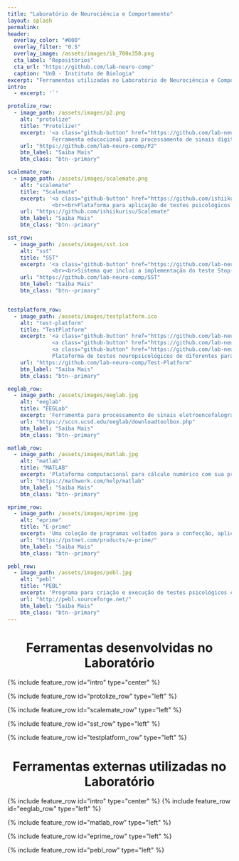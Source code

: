 ```yaml
---
title: "Laboratório de Neurociência e Comportamento"
layout: splash
permalink:
header:
  overlay_color: "#000"
  overlay_filter: "0.5"
  overlay_image: /assets/images/ib_700x350.png
  cta_label: "Repositórios"
  cta_url: "https://github.com/lab-neuro-comp"
  caption: "UnB - Instituto de Biologia"
excerpt: "Ferramentas utilizadas no Laboratório de Neurociência e Comportamento para auxiliar pesquisas."
intro:
  - excerpt: '`'

protolize_row:
  - image_path: /assets/images/p2.png
    alt: "protolize"
    title: "Protolize!"
    excerpt: '<a class="github-button" href="https://github.com/lab-neuro-comp/P2" data-icon="octicon-star" data-show-count="true" aria-label="Star lab-neuro-comp/P2 on GitHub">Star</a><br><br>
              Ferramenta educacional para processamento de sinais digitais. Roda em MATLAB e contém facilidades para o processamento de sinais eletroencefalográficos com o EEGLab.'
    url: "https://github.com/lab-neuro-comp/P2"
    btn_label: "Saiba Mais"
    btn_class: "btn--primary"

scalemate_row:
  - image_path: /assets/images/scalemate.png
    alt: "scalemate"
    title: "Scalemate"
    excerpt: '<a class="github-button" href="https://github.com/ishiikurisu/Scalemate" data-icon="octicon-star" data-show-count="true" aria-label="Star ishiikurisu/Scalemate on GitHub">Star</a>
              <br><br>Plataforma para aplicação de testes psicológicos de pergunta e resposta.'
    url: "https://github.com/ishiikurisu/Scalemate"
    btn_label: "Saiba Mais"
    btn_class: "btn--primary"

sst_row:
  - image_path: /assets/images/sst.ico
    alt: "sst"
    title: "SST"
    excerpt: '<a class="github-button" href="https://github.com/lab-neuro-comp/SST" data-icon="octicon-star" data-show-count="true" aria-label="Star lab-neuro-comp/SST on GitHub">Star</a>
              <br><br>Sistema que inclui a implementação do teste Stop-Signal e uma suíte de processamento de dados.'
    url: "https://github.com/lab-neuro-comp/SST"
    btn_label: "Saiba Mais"
    btn_class: "btn--primary"


testplatform_row:
  - image_path: /assets/images/testplatform.ico
    alt: "test-platform"
    title: "TestPlatform"
    excerpt: '<a class="github-button" href="https://github.com/lab-neuro-comp/Test-Platform/releases/download/v2.0/TestPlatform_pt-BR.exe" data-icon="octicon-cloud-download" data-size="large" aria-label="Download lab-neuro-comp/Test-Platform on GitHub">Download pt-BR</a>
              <a class="github-button" href="https://github.com/lab-neuro-comp/Test-Platform/releases/download/v2.0/TestPlatform_en-US.exe" data-icon="octicon-cloud-download" data-size="large" aria-label="Download lab-neuro-comp/Test-Platform on GitHub">Download en-US</a>
              <a class="github-button" href="https://github.com/lab-neuro-comp/Test-Platform" data-size="large" data-icon="octicon-star" data-show-count="true" aria-label="Star lab-neuro-comp/Test-Platform on GitHub">Star</a> <br><br>
              Plataforma de testes neuropsicológicos de diferentes paradigmas, tais como teste de tempo de reação e stroop.'
    url: "https://github.com/lab-neuro-comp/Test-Platform"
    btn_label: "Saiba Mais"
    btn_class: "btn--primary"

eeglab_row:
  - image_path: /assets/images/eeglab.jpg
    alt: "eeglab"
    title: "EEGLab"
    excerpt: 'Ferramenta para processamento de sinais eletroencefalográficos para o MATLAB desenvolvida pela Universidade da Califórnia.'
    url: "https://sccn.ucsd.edu/eeglab/downloadtoolbox.php"
    btn_label: "Saiba Mais"
    btn_class: "btn--primary"

matlab_row:
  - image_path: /assets/images/matlab.jpg
    alt: "matlab"
    title: "MATLAB"
    excerpt: 'Plataforma computacional para cálculo numérico com sua própria linguagem de programação. Este programa já está instalado nos computadores do laboratório'
    url: "https://mathwork.com/help/matlab"
    btn_label: "Saiba Mais"
    btn_class: "btn--primary"

eprime_row:
  - image_path: /assets/images/eprime.jpg
    alt: "eprime"
    title: "E-prime"
    excerpt: 'Uma coleção de programas voltados para a confecção, aplicação e análise de testes psicológicos.'
    url: "https://pstnet.com/products/e-prime/"
    btn_label: "Saiba Mais"
    btn_class: "btn--primary"

pebl_row:
  - image_path: /assets/images/pebl.jpg
    alt: "pebl"
    title: "PEBL"
    excerpt: 'Programa para criação e execução de testes psicológicos com uma interface gráfica'
    url: "http://pebl.sourceforge.net/"
    btn_label: "Saiba Mais"
    btn_class: "btn--primary"
---
```


<div align="center">
<h1>Ferramentas desenvolvidas no Laboratório</h1>
</div>

{% include feature_row id="intro" type="center" %}


{% include feature_row  id="protolize_row" type="left" %}

{% include feature_row id="scalemate_row" type="left" %}

{% include feature_row id="sst_row" type="left" %}

{% include feature_row id="testplatform_row" type="left" %}

<div align="center">
<h1>Ferramentas externas utilizadas no Laboratório</h1>
</div>

{% include feature_row id="intro" type="center" %}
{% include feature_row id="eeglab_row" type="left" %}

{% include feature_row id="matlab_row" type="left" %}

{% include feature_row id="eprime_row" type="left" %}

{% include feature_row id="pebl_row" type="left" %}
<!-- Place this tag in your head or just before your close body tag. -->
<script async defer src="https://buttons.github.io/buttons.js"></script>
